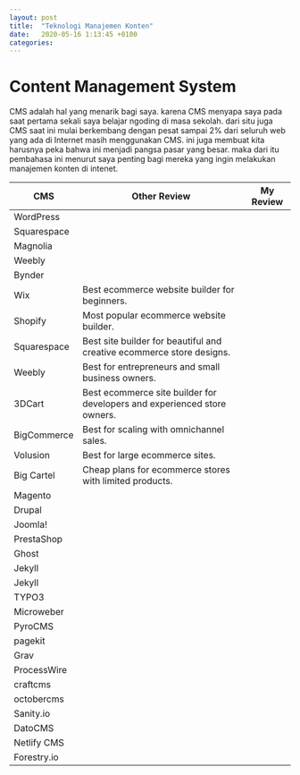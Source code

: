 ```yaml
---
layout: post
title:  "Teknologi Manajemen Konten"
date:   2020-05-16 1:13:45 +0100
categories:
---
```


# Content Management System

CMS adalah hal yang menarik bagi saya. karena CMS menyapa saya pada saat pertama sekali saya belajar ngoding di masa sekolah.
dari situ juga CMS saat ini mulai berkembang dengan pesat sampai 2% dari seluruh web yang ada di Internet masih menggunakan CMS. 
ini juga membuat kita harusnya peka bahwa ini menjadi pangsa pasar yang besar. maka dari itu pembahasa ini menurut saya penting bagi mereka yang ingin melakukan manajemen konten di intenet.

| CMS         | Other Review                                                             | My Review |
|-------------|--------------------------------------------------------------------------|-----------|
| WordPress   |                                                                          |           |
| Squarespace |                                                                          |           |
| Magnolia    |                                                                          |           |
| Weebly      |                                                                          |           |
| Bynder      |                                                                          |           |
| Wix         | Best ecommerce website builder for beginners.                            |           |
| Shopify     | Most popular ecommerce website builder.                                  |           |
| Squarespace | Best site builder for beautiful and creative ecommerce store designs.    |           |
| Weebly      | Best for entrepreneurs and small business owners.                        |           |
| 3DCart      | Best ecommerce site builder for developers and experienced store owners. |           |
| BigCommerce | Best for scaling with omnichannel sales.                                 |           |
| Volusion    | Best for large ecommerce sites.                                          |           |
| Big Cartel  | Cheap plans for ecommerce stores with limited products.                  |           |
| Magento     |                                                                          |           |
| Drupal      |                                                                          |           |
| Joomla!     |                                                                          |           |
| PrestaShop  |                                                                          |           |
| Ghost       |                                                                          |           |
| Jekyll      |                                                                          |           |
| Jekyll      |                                                                          |           |
| TYPO3       |                                                                          |           |
| Microweber  |                                                                          |           |
| PyroCMS     |                                                                          |           |
| pagekit     |                                                                          |           |
| Grav        |                                                                          |           |
| ProcessWire |                                                                          |           |
| craftcms    |                                                                          |           |
| octobercms  |                                                                          |           |
| Sanity.io   |                                                                          |           |
| DatoCMS     |                                                                          |           |
| Netlify CMS |                                                                          |           |
| Forestry.io |                                                                          |           |

